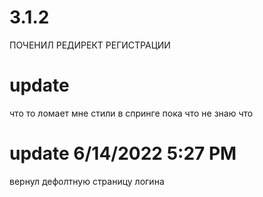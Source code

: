 # 3.1.2
ПОЧЕНИЛ РЕДИРЕКТ РЕГИСТРАЦИИ

# update 
что то ломает мне стили в спринге пока что не знаю что

# update 6/14/2022 5:27 PM
вернул дефолтную страницу логина
